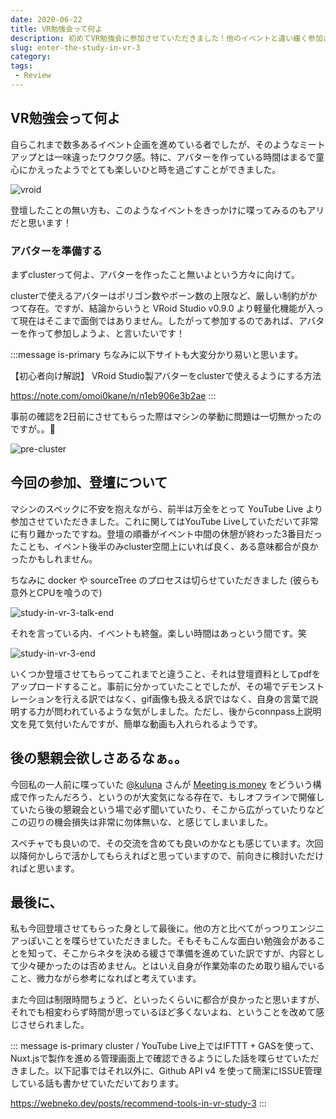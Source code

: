 ```yaml
---
date: 2020-06-22
title: VR勉強会って何よ
description: 初めてVR勉強会に参加させていただきました！他のイベントと違い緩く参加させてもらいましたが、終了後いつもの振り返りブログは欠かさず書きました。
slug: enter-the-study-in-vr-3
category: 
tags: 
 - Review
---
```


## VR勉強会って何よ

自らこれまで数多あるイベント企画を進めている者でしたが、そのようなミートアップとは一味違ったワクワク感。特に、アバターを作っている時間はまるで童心にかえったようでとても楽しいひと時を過ごすことができました。

![vroid](//images.ctfassets.net/gzkue3szf85p/pjbUtP5l8rUSGESK1Dqet/968d72bff77271e979789a388d312f5c/neko2-2.PNG)

登壇したことの無い方も、このようなイベントをきっかけに喋ってみるのもアリだと思います！

### アバターを準備する

まずclusterって何よ、アバターを作ったこと無いよという方々に向けて。

clusterで使えるアバターはポリゴン数やボーン数の上限など、厳しい制約がかつて存在。ですが、結論からいうと VRoid Studio v0.9.0 より軽量化機能が入って現在はそこまで面倒ではありません。したがって参加するのであれば、アバターを作って参加しようよ、と言いたいです！

:::message is-primary
ちなみに以下サイトも大変分かり易いと思います。

【初心者向け解説】 VRoid Studio製アバターをclusterで使えるようにする方法

https://note.com/omoi0kane/n/n1eb906e3b2ae
:::

事前の確認を2日前にさせてもらった際はマシンの挙動に問題は一切無かったのですが。。🤔

![pre-cluster](//images.ctfassets.net/gzkue3szf85p/7u3FTqQEyt9Nv0Fs6J8iIo/0b03c18edc029c924c3d8ec2597d2a8b/cluster.png)

## 今回の参加、登壇について

マシンのスペックに不安を抱えながら、前半は万全をとって YouTube Live より参加させていただきました。これに関してはYouTube Liveしていただいて非常に有り難かったですね。登壇の順番がイベント中間の休憩が終わった3番目だったことも、イベント後半のみcluster空間上にいれば良く、ある意味都合が良かったかもしれません。

ちなみに docker や sourceTree のプロセスは切らせていただきました (彼らも意外とCPUを喰うので)

![study-in-vr-3-talk-end](//images.ctfassets.net/gzkue3szf85p/6c1aq8kSGDNJpx875Ds69X/3589a75045da2641e23663df07923b41/IMG_6335.JPG)

それを言っている内、イベントも終盤。楽しい時間はあっという間です。笑

![study-in-vr-3-end](//images.ctfassets.net/gzkue3szf85p/4cZQGjHRf9J2o2XBCNGHhX/e846d82b5da623b6161f204bf0ad5745/IMG_988DE73FB189-1_2.jpeg)

いくつか登壇させてもらってこれまでと違うこと、それは登壇資料としてpdfをアップロードすること。事前に分かっていたことでしたが、その場でデモンストレーションを行える訳ではなく、gif画像も扱える訳ではなく、自身の言葉で説明する力が問われているような気がしました。ただし、後からconnpass上説明文を見て気付いたんですが、簡単な動画も入れられるようです。

## 後の懇親会欲しさあるなぁ。。

今回私の一人前に喋っていた [@kuluna](https://twitter.com/kuluna) さんが [Meeting is money](https://meeting-is-money.web.app/) をどういう構成で作ったんだろう、というのが大変気になる存在で、もしオフラインで開催していたら後の懇親会という場で必ず聞いていたり、そこから広がっていたりなどこの辺りの機会損失は非常に勿体無いな、と感じてしまいました。

スペチャでも良いので、その交流を含めても良いのかなとも感じています。次回以降何かしらで活かしてもらえればと思っていますので、前向きに検討いただければと思います。

## 最後に、

私も今回登壇させてもらった身として最後に。他の方と比べてがっつりエンジニアっぽいことを喋らせていただきました。そもそもこんな面白い勉強会があることを知って、そこからネタを決める緩さで準備を進めていた訳ですが、内容として少々硬かったのは否めません。とはいえ自身が作業効率のため取り組んでいること、微力ながら参考になればと考えています。

また今回は制限時間ちょうど、といったくらいに都合が良かったと思いますが、それでも相変わらず時間が思っているほど多くないよね、ということを改めて感じさせられました。

::: message is-primary
cluster / YouTube Live上ではIFTTT + GASを使って、Nuxt.jsで製作を進める管理画面上で確認できるようにした話を喋らせていただきました。以下記事ではそれ以外に、Github API v4 を使って簡潔にISSUE管理している話も書かせていただいております。

https://webneko.dev/posts/recommend-tools-in-vr-study-3
:::
